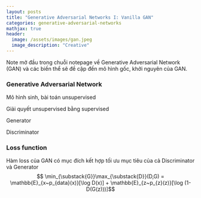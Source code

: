 ```yaml
---
layout: posts
title: "Generative Adversarial Networks I: Vanilla GAN"
categories: generative-adversarial-networks
mathjax: true
header:
  image: /assets/images/gan.jpeg
  image_description: "Creative"
---
```


Note mở đầu trong chuỗi notepage về Generative Adversarial Network (GAN) và các biến thể sẽ đề cập đến mô hình gốc, khởi nguyên của GAN.

### Generative Adversarial Network

Mô hình sinh, bài toán unsupervised

Giải quyết unsupervised bằng supervised

Generator

Discriminator

### Loss function

Hàm loss của GAN có mục đích kết hợp tối ưu mục tiêu của cả Discriminator và Generator
$$ \min_{\substack{G}}\max_{\substack{D}}(D,G) = \mathbb{E}_{x~p_{data}(x)}[\log D(x)] + \mathbb{E}_{z~p_{z}(z)}[\log (1-D(G(z)))]$$